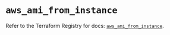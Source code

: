 # `aws_ami_from_instance`

Refer to the Terraform Registry for docs: [`aws_ami_from_instance`](https://registry.terraform.io/providers/hashicorp/aws/6.14.1/docs/resources/ami_from_instance).
